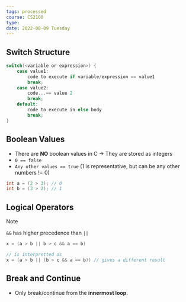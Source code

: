 ```yaml
---
tags: processed
course: CS2100
type: 
date: 2022-08-09 Tuesday
---
```


## Switch Structure

```C
switch(<variable or expression>) {
	case value1:
		code to execute if variable/expression == value1
		break;
	case value2:
		code...== value 2
		break;
	default:
		code to execute in else body
		break;
}
```

## Boolean Values

- There are **NO** boolean values in C  → They are stored as integers
- `0 == false`
- `Any other values == true` (1 is representative, but can be any other numbers != 0)

```C
int a = (2 > 3); // 0
int b = (3 > 2); // 1
```

## Logical Operators

>[!note]
> `&&` has higher precedence than `||`

```C
x = (a > b || b > c && a == b)

// is interpretted as
x = (a > b || (b > c && a == b)) // gives a different result
```

## Break and Continue

- Only break/continue from the **innermost loop**.


